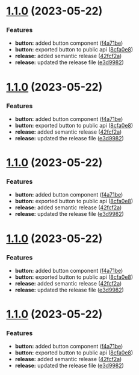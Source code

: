 # [1.1.0](https://github.com/JoshuaKeys/pinglink-ui2/compare/v1.0.0...v1.1.0) (2023-05-22)


### Features

* **button:** added button component ([f4a71be](https://github.com/JoshuaKeys/pinglink-ui2/commit/f4a71beff43325ea581e0898d01e0b2f689fbf47))
* **button:** exported button to public api ([8cfa0e8](https://github.com/JoshuaKeys/pinglink-ui2/commit/8cfa0e868d41f1698a545f8580d8ecd83fad9a95))
* **release:** added semantic release ([42fcf2a](https://github.com/JoshuaKeys/pinglink-ui2/commit/42fcf2aa4bf02abdd41b53111cce46603e25bc93))
* **release:** updated the release file ([e3d9982](https://github.com/JoshuaKeys/pinglink-ui2/commit/e3d99825f177aea06a8fceb0d1658e9e9695d968))

# [1.1.0](https://github.com/JoshuaKeys/pinglink-ui2/compare/v1.0.0...v1.1.0) (2023-05-22)


### Features

* **button:** added button component ([f4a71be](https://github.com/JoshuaKeys/pinglink-ui2/commit/f4a71beff43325ea581e0898d01e0b2f689fbf47))
* **button:** exported button to public api ([8cfa0e8](https://github.com/JoshuaKeys/pinglink-ui2/commit/8cfa0e868d41f1698a545f8580d8ecd83fad9a95))
* **release:** added semantic release ([42fcf2a](https://github.com/JoshuaKeys/pinglink-ui2/commit/42fcf2aa4bf02abdd41b53111cce46603e25bc93))
* **release:** updated the release file ([e3d9982](https://github.com/JoshuaKeys/pinglink-ui2/commit/e3d99825f177aea06a8fceb0d1658e9e9695d968))

# [1.1.0](https://github.com/JoshuaKeys/pinglink-ui2/compare/v1.0.0...v1.1.0) (2023-05-22)


### Features

* **button:** added button component ([f4a71be](https://github.com/JoshuaKeys/pinglink-ui2/commit/f4a71beff43325ea581e0898d01e0b2f689fbf47))
* **button:** exported button to public api ([8cfa0e8](https://github.com/JoshuaKeys/pinglink-ui2/commit/8cfa0e868d41f1698a545f8580d8ecd83fad9a95))
* **release:** added semantic release ([42fcf2a](https://github.com/JoshuaKeys/pinglink-ui2/commit/42fcf2aa4bf02abdd41b53111cce46603e25bc93))
* **release:** updated the release file ([e3d9982](https://github.com/JoshuaKeys/pinglink-ui2/commit/e3d99825f177aea06a8fceb0d1658e9e9695d968))

# [1.1.0](https://github.com/JoshuaKeys/pinglink-ui2/compare/v1.0.0...v1.1.0) (2023-05-22)


### Features

* **button:** added button component ([f4a71be](https://github.com/JoshuaKeys/pinglink-ui2/commit/f4a71beff43325ea581e0898d01e0b2f689fbf47))
* **button:** exported button to public api ([8cfa0e8](https://github.com/JoshuaKeys/pinglink-ui2/commit/8cfa0e868d41f1698a545f8580d8ecd83fad9a95))
* **release:** added semantic release ([42fcf2a](https://github.com/JoshuaKeys/pinglink-ui2/commit/42fcf2aa4bf02abdd41b53111cce46603e25bc93))
* **release:** updated the release file ([e3d9982](https://github.com/JoshuaKeys/pinglink-ui2/commit/e3d99825f177aea06a8fceb0d1658e9e9695d968))

# [1.1.0](https://github.com/JoshuaKeys/pinglink-ui2/compare/v1.0.0...v1.1.0) (2023-05-22)


### Features

* **button:** added button component ([f4a71be](https://github.com/JoshuaKeys/pinglink-ui2/commit/f4a71beff43325ea581e0898d01e0b2f689fbf47))
* **button:** exported button to public api ([8cfa0e8](https://github.com/JoshuaKeys/pinglink-ui2/commit/8cfa0e868d41f1698a545f8580d8ecd83fad9a95))
* **release:** added semantic release ([42fcf2a](https://github.com/JoshuaKeys/pinglink-ui2/commit/42fcf2aa4bf02abdd41b53111cce46603e25bc93))
* **release:** updated the release file ([e3d9982](https://github.com/JoshuaKeys/pinglink-ui2/commit/e3d99825f177aea06a8fceb0d1658e9e9695d968))
